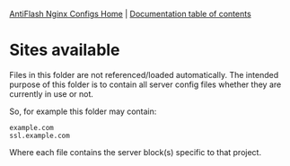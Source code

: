 [AntiFlash Nginx Configs Home](https://github.com/lijifeng007/antiflash-nginx)
 | [Documentation table of contents](TOC.md)

# Sites available

Files in this folder are not referenced/loaded automatically. The intended
purpose of this folder is to contain all server config files whether they
are currently in use or not.

So, for example this folder may contain:

	example.com
    ssl.example.com

Where each file contains the server block(s) specific to that project.
